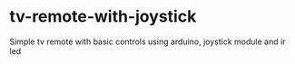 # tv-remote-with-joystick
Simple tv remote with basic controls using arduino, joystick module and ir led
